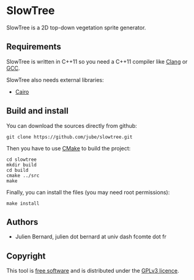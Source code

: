 # SlowTree

SlowTree is a 2D top-down vegetation sprite generator.

## Requirements

SlowTree is written in C++11 so you need a C++11 compiler like [Clang](http://clang.llvm.org/) or [GCC](http://gcc.gnu.org/).

SlowTree also needs external libraries:

* [Cairo](http://cairographics.org/)

## Build and install

You can download the sources directly from github:

    git clone https://github.com/jube/slowtree.git

Then you have to use [CMake](http://www.cmake.org/) to build the project:

    cd slowtree
    mkdir build
    cd build
    cmake ../src
    make

Finally, you can install the files (you may need root permissions):

    make install

## Authors

- Julien Bernard, julien dot bernard at univ dash fcomte dot fr

## Copyright

This tool is [free software](http://www.gnu.org/philosophy/free-sw.html) and is distributed under the [GPLv3 licence](http://www.gnu.org/copyleft/gpl-3.0.html).
